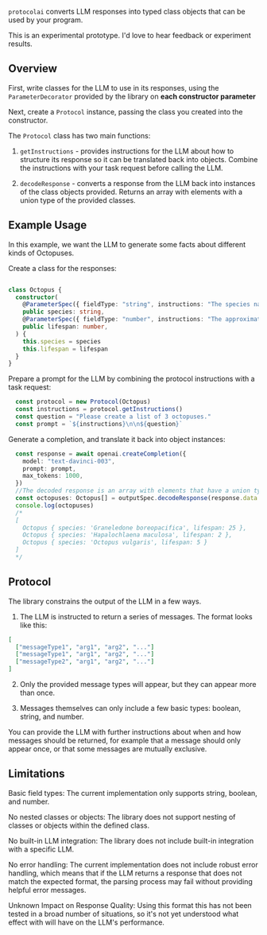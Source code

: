 `protocolai` converts LLM responses into typed class objects that can be used by your program.

This is an experimental prototype. I'd love to hear feedback or experiment results.

## Overview ##

First, write classes for the LLM to use in its responses, using the `ParameterDecorator` provided by the library on **each constructor parameter**

Next, create a `Protocol` instance, passing the class you created into the constructor. 

The `Protocol` class has two main functions:

1. `getInstructions` - provides instructions for the LLM about how to structure its response so it can be translated back into objects. Combine the instructions with your task request before calling the LLM.

2. `decodeResponse` - converts a response from the LLM back into instances of the class objects provided. Returns an array with elements with a union type of the provided classes.


## Example Usage ##

In this example, we want the LLM to generate some facts about different kinds of Octopuses.

Create a class for the responses:

```typescript

class Octopus {
  constructor(
    @ParameterSpec({ fieldType: "string", instructions: "The species name of the octopus" })
    public species: string,
    @ParameterSpec({ fieldType: "number", instructions: "The approximate length of the octopus' lifespan" })
    public lifespan: number,
  ) {
    this.species = species
    this.lifespan = lifespan
  }
}
```

Prepare a prompt for the LLM by combining the protocol instructions with a task request:

```typescript
  const protocol = new Protocol(Octopus)
  const instructions = protocol.getInstructions()
  const question = "Please create a list of 3 octopuses."
  const prompt = `${instructions}\n\n${question}`
```

Generate a completion, and translate it back into object instances:

```typescript
  const response = await openai.createCompletion({
    model: "text-davinci-003",
    prompt: prompt,
    max_tokens: 1000,
  })
  //The decoded response is an array with elements that have a union type of each class you provided. In this case, it's just Octopus.
  const octopuses: Octopus[] = outputSpec.decodeResponse(response.data.choices[0].text as string)
  console.log(octopuses)
  /*
  [
    Octopus { species: 'Graneledone boreopacifica', lifespan: 25 },
    Octopus { species: 'Hapalochlaena maculosa', lifespan: 2 },
    Octopus { species: 'Octopus vulgaris', lifespan: 5 }
  ]
  */
```

## Protocol ##

The library constrains the output of the LLM in a few ways. 

1. The LLM is instructed to return a series of messages. The format looks like this:

```json
[
  ["messageType1", "arg1", "arg2", "..."]
  ["messageType1", "arg1", "arg2", "..."]
  ["messageType2", "arg1", "arg2", "..."]
]
```

2. Only the provided message types will appear, but they can appear more than once.

3. Messages themselves can only include a few basic types: boolean, string, and number.

You can provide the LLM with further instructions about when and how messages should be returned, for example that a message should only appear once, or that some messages are mutually exclusive.


## Limitations ##

Basic field types: The current implementation only supports string, boolean, and number.

No nested classes or objects: The library does not support nesting of classes or objects within the defined class.

No built-in LLM integration: The library does not include built-in integration with a specific LLM.

No error handling: The current implementation does not include robust error handling, which means that if the LLM returns a response that does not match the expected format, the parsing process may fail without providing helpful error messages.

Unknown Impact on Response Quality: Using this format this has not been tested in a broad number of situations, so it's not yet understood what effect with will have on the LLM's performance.
